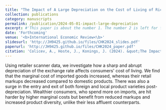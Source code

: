 ```yaml
---
title: "The Impact of A Large Depreciation on the Cost of Living of Rich and Poor Consumers"
collection: publications
category: manuscripts
permalink: /publication/2024-05-01-impact-large-depreciation
excerpt: #'This paper is about the number 1. The number 2 is left for future work.'
date: 'Forthcoming'
venue: '<b>International Economic Review<\b>'
slidesurl: 'http://JH9425.github.io/files/CHK2024_slides.pdf'
paperurl: 'http://JH9425.github.io/files/CHK2024_paper.pdf'
citation: 'Colicev, A., Hoste, J., Konings, J. (2024). &quot;The Impact of A Large Depreciation on the Cost of Living of Rich and Poor Consumers.&quot; <i>International Economic Review</i>. Forthcoming.'
---
```


Using retailer scanner data, we investigate how a sharp and abrupt depreciation of the exchange rate affects consumers' cost of living. We find that the marginal cost of imported goods increased, whereas their retail markups decreased compared to domestic products. There was also a surge in the entry and exit of both foreign and local product varieties post-depreciation. Wealthier consumers, who spend more on imports, are hit harder by higher marginal costs but benefit from reduced markups and increased product diversity, unlike their less affluent counterparts.